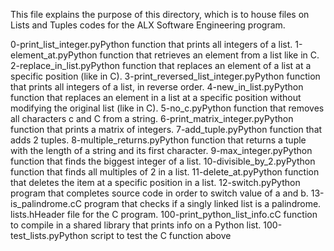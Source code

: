 This file explains the purpose of this directory, which is to house files on Lists and Tuples codes for the ALX Software Engineering program.

0-print_list_integer.pyPython function that prints all integers of a list.
1-element_at.pyPython function that retrieves an element from a list like in C.
2-replace_in_list.pyPython function that replaces an element of a list at a specific position (like in C).
3-print_reversed_list_integer.pyPython function that prints all integers of a list, in reverse order.
4-new_in_list.pyPython function that replaces an element in a list at a specific position without modifying the original list (like in C).
5-no_c.pyPython function that removes all characters c and C from a string.
6-print_matrix_integer.pyPython function that prints a matrix of integers.
7-add_tuple.pyPython function that adds 2 tuples.
8-multiple_returns.pyPython function that returns a tuple with the length of a string and its first character.
9-max_integer.pyPython function that finds the biggest integer of a list.
10-divisible_by_2.pyPython function that finds all multiples of 2 in a list.
11-delete_at.pyPython function that deletes the item at a specific position in a list.
12-switch.pyPython program that completes source code in order to switch value of a and b.
13-is_palindrome.cC program that checks if a singly linked list is a palindrome.
lists.hHeader file for the C program.
100-print_python_list_info.cC function to compile in a shared library that prints info on a Python list. 100-test_lists.pyPython script to test the C function above
